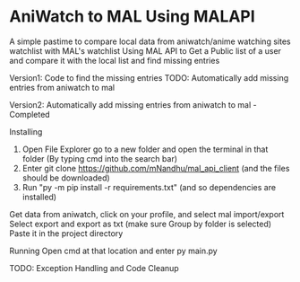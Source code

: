 # AniWatch to MAL Using MALAPI

A simple pastime to compare local data from aniwatch/anime watching sites watchlist with MAL's watchlist
Using MAL API to Get a Public list of a user and compare it with the local list
and find missing entries

Version1: Code to find the missing entries
TODO: Automatically add missing entries from aniwatch to mal

Version2: 
Automatically add missing entries from aniwatch to mal - Completed

Installing
1) Open File Explorer go to a new folder and open the terminal in that folder (By typing cmd into the search bar)
2) Enter git clone https://github.com/mNandhu/mal_api_client (and the files should be downloaded)
3) Run "py -m pip install -r requirements.txt" (and so dependencies are installed)

Get data from aniwatch, click on your profile, and select mal import/export
Select export and export as txt (make sure Group by folder is selected)
Paste it in the project directory

Running
Open cmd at that location and enter py main.py

TODO: Exception Handling and Code Cleanup

